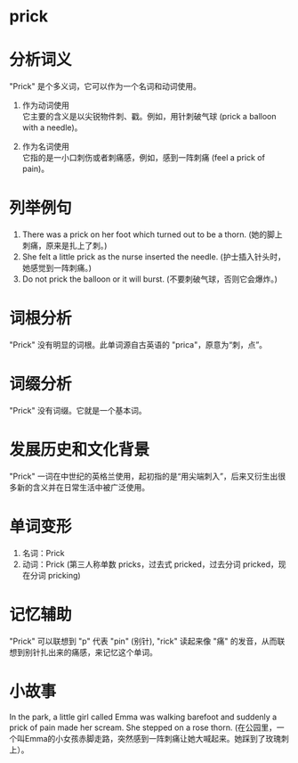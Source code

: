 # prick

# 分析词义

  

"Prick" 是个多义词，它可以作为一个名词和动词使用。

  

1.  作为动词使用  
    它主要的含义是以尖锐物件刺、戳。例如，用针刺破气球 (prick a balloon with a needle)。
    
      
    
2.  作为名词使用  
    它指的是一小口刺伤或者刺痛感，例如，感到一阵刺痛 (feel a prick of pain)。
    
      
    

  

# 列举例句

  

1.  There was a prick on her foot which turned out to be a thorn. (她的脚上刺痛，原来是扎上了刺。)
2.  She felt a little prick as the nurse inserted the needle. (护士插入针头时，她感觉到一阵刺痛。)
3.  Do not prick the balloon or it will burst. (不要刺破气球，否则它会爆炸。)

  

# 词根分析

  

"Prick" 没有明显的词根。此单词源自古英语的 "prica"，原意为“刺，点”。

  

# 词缀分析

  

"Prick" 没有词缀。它就是一个基本词。

  

# 发展历史和文化背景

  

"Prick" 一词在中世纪的英格兰使用，起初指的是“用尖端刺入”，后来又衍生出很多新的含义并在日常生活中被广泛使用。

  

# 单词变形

  

1.  名词：Prick
2.  动词：Prick (第三人称单数 pricks，过去式 pricked，过去分词 pricked，现在分词 pricking)

  

# 记忆辅助

  

"Prick" 可以联想到 "p" 代表 "pin" (别针), "rick" 读起来像 "痛" 的发音，从而联想到别针扎出来的痛感，来记忆这个单词。

  

# 小故事

  

In the park, a little girl called Emma was walking barefoot and suddenly a prick of pain made her scream. She stepped on a rose thorn. (在公园里，一个叫Emma的小女孩赤脚走路，突然感到一阵刺痛让她大喊起来。她踩到了玫瑰刺上）。
